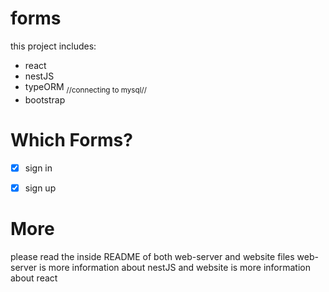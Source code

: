 # forms
this project includes:
<br>
* react
* nestJS
* typeORM <sub>//connecting to mysql//</sub>
* bootstrap

# Which Forms?
- [x] sign in 
- [x] sign up


# More
please read the inside README of both web-server and website files
web-server is more information about nestJS
and website is more information about react
